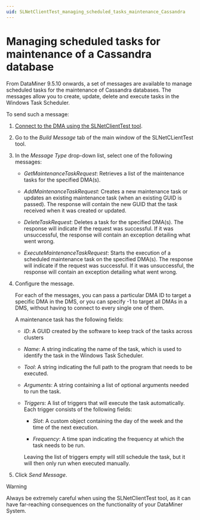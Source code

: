 ```yaml
---
uid: SLNetClientTest_managing_scheduled_tasks_maintenance_Cassandra
---
```


# Managing scheduled tasks for maintenance of a Cassandra database

From DataMiner 9.5.10 onwards, a set of messages are available to manage scheduled tasks for the maintenance of Cassandra databases. The messages allow you to create, update, delete and execute tasks in the Windows Task Scheduler.

To send such a message:

1. [Connect to the DMA using the SLNetClientTest tool](xref:Connecting_to_a_DMA_with_the_SLNetClientTest_tool).

1. Go to the *Build Message* tab of the main window of the SLNetCLientTest tool.

1. In the *Message Type* drop-down list, select one of the following messages:

   - *GetMaintenanceTaskRequest*: Retrieves a list of the maintenance tasks for the specified DMA(s).

   - *AddMaintenanceTaskRequest*: Creates a new maintenance task or updates an existing maintenance task (when an existing GUID is passed). The response will contain the new GUID that the task received when it was created or updated.

   - *DeleteTaskRequest*: Deletes a task for the specified DMA(s). The response will indicate if the request was successful. If it was unsuccessful, the response will contain an exception detailing what went wrong.

   - *ExecuteMaintenanceTaskRequest*: Starts the execution of a scheduled maintenance task on the specified DMA(s). The response will indicate if the request was successful. If it was unsuccessful, the response will contain an exception detailing what went wrong.

1. Configure the message.

   For each of the messages, you can pass a particular DMA ID to target a specific DMA in the DMS, or you can specify -1 to target all DMAs in a DMS, without having to connect to every single one of them.

   A maintenance task has the following fields:

   - *ID*: A GUID created by the software to keep track of the tasks across clusters

   - *Name*: A string indicating the name of the task, which is used to identify the task in the Windows Task Scheduler.

   - *Tool*: A string indicating the full path to the program that needs to be executed.

   - *Arguments*: A string containing a list of optional arguments needed to run the task.

   - *Triggers*: A list of triggers that will execute the task automatically. Each trigger consists of the following fields:

     - *Slot*: A custom object containing the day of the week and the time of the next execution.

     - *Frequency*: A time span indicating the frequency at which the task needs to be run.

     Leaving the list of triggers empty will still schedule the task, but it will then only run when executed manually.

1. Click *Send Message*.

> [!WARNING]
> Always be extremely careful when using the SLNetClientTest tool, as it can have far-reaching consequences on the functionality of your DataMiner System.

